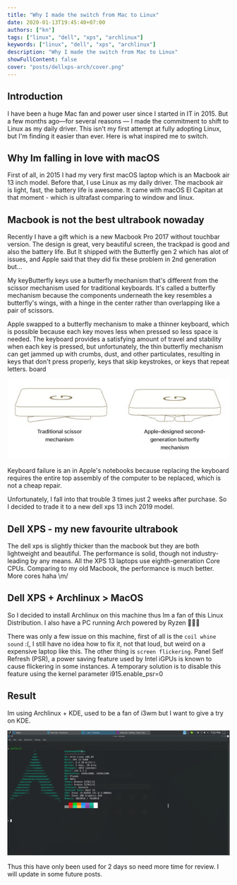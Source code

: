 ```yaml
---
title: "Why I made the switch from Mac to Linux"
date: 2020-01-13T19:45:40+07:00
authors: ["kn"]
tags: ["linux", "dell", "xps", "archlinux"]
keywords: ["linux", "dell", "xps", "archlinux"]
description: "Why I made the switch from Mac to Linux"
showFullContent: false
cover: "posts/dellxps-arch/cover.png"
---
```


## Introduction

I have been a huge Mac fan and power user since I started in IT in 2015.
But a few months ago—for several reasons — I made the commitment to shift to Linux as my daily driver.
This isn't my first attempt at fully adopting Linux, but I'm finding it easier than ever.
Here is what inspired me to switch.

## Why Im falling in love with macOS

First of all, in 2015 I had my very first macOS laptop which is an Macbook air 13 inch model.
Before that, I use Linux as my daily driver.
The macbook air is light, fast, the battery life is awesome.
It came with macOS El Capitan at that moment - which is ultrafast comparing to window and linux.

## Macbook is not the best ultrabook nowaday

Recently I have a gift which is a new Macbook Pro 2017 without touchbar version.
The design is great, very beautiful screen, the trackpad is good and also the battery life.
But It shipped with the Butterfly gen 2 which has alot of issues, and Apple said that they did fix these problem in 2nd generation but...

My keyButterfly keys use a butterfly mechanism that's different from the scissor mechanism used for traditional keyboards.
It's called a butterfly mechanism because the components underneath the key resembles a butterfly's wings, with a hinge in the center rather than overlapping like a pair of scissors.

Apple swapped to a butterfly mechanism to make a thinner keyboard, which is possible because each key moves less when pressed so less space is needed.
The keyboard provides a satisfying amount of travel and stability when each key is pressed, but unfortunately, the thin butterfly mechanism can get jammed up with crumbs, dust, and other particulates, resulting in keys that don't press properly, keys that skip keystrokes, or keys that repeat letters.
board

![Traditional vs Butterfly keyboard](/posts/dellxps-arch/scissor-vs-butterfly.jpg)

Keyboard failure is an in Apple's notebooks because replacing the keyboard requires the entire top assembly of the computer to be replaced, which is not a cheap repair.

Unfortunately, I fall into that trouble 3 times just 2 weeks after purchase.
So I decided to trade it to a new dell xps 13 inch 2019 model.

## Dell XPS - my new favourite ultrabook

The dell xps is slightly thicker than the macbook but they are both lightweight and beautiful.
The performance is solid, though not industry-leading by any means.
All the XPS 13 laptops use eighth-generation Core CPUs.
Comparing to my old Macbook, the performance is much better. More cores haha \m/

## Dell XPS + Archlinux > MacOS

So I decided to install Archlinux on this machine thus Im a fan of this Linux Distribution.
I also have a PC running Arch powered by Ryzen 🎉🎉🎉

There was only a few issue on this machine, first of all is the `coil whine sound` :(, I still have no idea how to fix it, not that loud, but weird on a expensive laptop like this.
The other thing is `screen flickering`.
Panel Self Refresh (PSR), a power saving feature used by Intel iGPUs is known to cause flickering in some instances.
A temporary solution is to disable this feature using the kernel parameter i915.enable_psr=0

## Result

Im using Archlinux + KDE, used to be a fan of i3wm but I want to give a try on KDE.

![Dell XPS Archlinux + KDE](/posts/dellxps-arch/cover.png)

Thus this have only been used for 2 days so need more time for review. I will update in some future posts.
